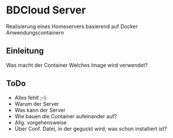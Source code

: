 # BDCloud Server

Realisierung eines Homeservers basierend auf Docker Anwendungscontainern
  

## Einleitung

Was macht der Container
Welches Image wird verwendet?


## ToDo

* Alles fehlt ;-) 
* Warum der Server
* Was kann der Server
* Wie bauen die Container aufeinander auf?
* Allg. vorgehensweise
* Über Conf. Datei, in der geguckt wird, was schon installiert ist?

